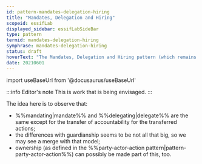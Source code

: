 ```yaml
---
id: pattern-mandates-delegation-hiring
title: "Mandates, Delegation and Hiring"
scopeid: essifLab
displayed_sidebar: essifLabSideBar
type: pattern
termid: mandates-delegation-hiring
symphrase: mandates-delegation-hiring
status: draft
hoverText: "The Mandates, Delegation and Hiring pattern (which remains to be documented) captures the ideas behind Mandating, Delegating, Hiring and their relations. This is a work-in-progress."
date: 20210601
---
```


import useBaseUrl from '@docusaurus/useBaseUrl'

:::info Editor's note
This is work that is being envisaged.
:::

The idea here is to observe that:
- %%mandating|mandate%% and %%delegating|delegate%% are the same except for the transfer of accountability for the transferred actions;
- the differences with guardianship seems to be not all that big, so we may see a merge with that model;
- ownership (as defined in the %%party-actor-action pattern|pattern-party-actor-action%%) can possibly be made part of this, too.